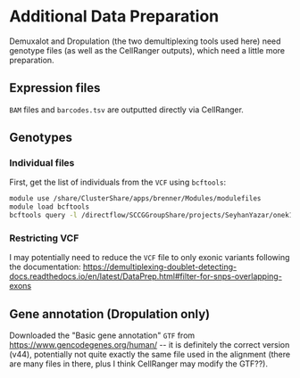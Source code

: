 # Additional Data Preparation

Demuxalot and Dropulation (the two demultiplexing tools used here) need genotype files (as well as the CellRanger outputs), which need a little more preparation.

## Expression files

```BAM``` files and ```barcodes.tsv``` are outputted directly via CellRanger.

## Genotypes

### Individual files

First, get the list of individuals from the ```VCF``` using ```bcftools```:

```bash
module use /share/ClusterShare/apps/brenner/Modules/modulefiles
module load bcftools
bcftools query -l /directflow/SCCGGroupShare/projects/SeyhanYazar/onek1k/genotype_hg38/Merged_MAF0.05_hg38_nochr.vcf.gz > /share/ScratchGeneral/anncuo/tenk10k/data_processing/demuxafy/donor_list.txt
```

### Restricting VCF

I may potentially need to reduce the ```VCF``` file to only exonic variants following the documentation: https://demultiplexing-doublet-detecting-docs.readthedocs.io/en/latest/DataPrep.html#filter-for-snps-overlapping-exons

## Gene annotation (Dropulation only)

Downloaded the "Basic gene annotation" ```GTF``` from https://www.gencodegenes.org/human/ -- it is definitely the correct version (v44), potentially not quite exactly the same file used in the alignment (there are many files in there, plus I think CellRanger may modify the GTF??).

